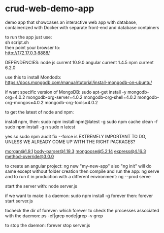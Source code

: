 # crud-web-demo-app
demo app that showcases an interactive web app with database, containerized with Docker with separate front-end and database containers

to run the app just use:  
sh script.sh  
then point your browser to:  
http://172.17.0.3:8888/  



DEPENDENCIES:
node js			current 10.9.0
angular 		current 1.4.5
npm				current 6.2.0


use this to install Mondodb: https://docs.mongodb.com/manual/tutorial/install-mongodb-on-ubuntu/

if want specific version of MongoDB:
sudo apt-get install -y mongodb-org=4.0.2 mongodb-org-server=4.0.2 mongodb-org-shell=4.0.2 mongodb-org-mongos=4.0.2 mongodb-org-tools=4.0.2

to get the latest of node and npm:

install npm, then:
sudo npm install npm@latest -g
sudo npm cache clean -f
sudo npm install -g n
sudo n latest

yes so sudo npm audit fix --force
is EXTREMELY IMPORTANT TO DO, UNLESS WE ALREADY COME UP WITH THE RIGHT PACKAGES?

morgan@1.9.1
body-parser@1.18.3 
mongoose@5.2.14
express@4.16.3  
method-override@3.0.0

to create an angular project:
ng new "my-new-app"
also "ng init" will do same except without folder creation
then compile and run the app:
ng serve
and to run it in production with a different environment:
ng --prod serve



start the server with:
node server.js

if we want to make it a daemon:
sudo npm install -g forever
then:
forever start server.js

tocheck the dir of forever:
which forever
to check the processes associated with the daemon:
ps -ef|grep  node|grep -v grep

to stop the daemon:
forever stop server.js

